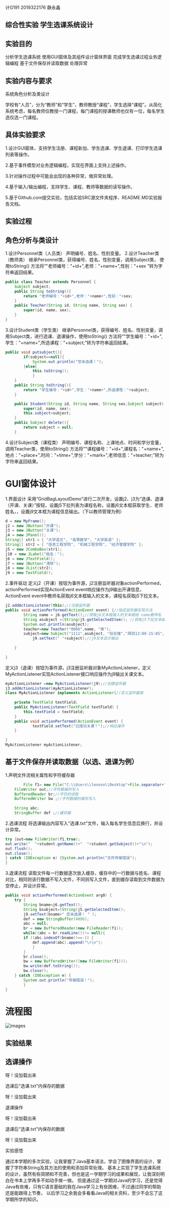  计G191 2019322176 静永鑫
## 综合性实验 学生选课系统设计

## 实验目的
分析学生选课系统
使用GUI窗体及其组件设计窗体界面
完成学生选课过程业务逻辑编程
基于文件保存并读取数据
处理异常

## 实验内容与要求

系统角色分析及类设计

学校有“人员”，分为“教师”和“学生”，教师教授“课程”，学生选择“课程”。从简化系统考虑，每名教师仅教授一门课程，每门课程的授课教师也仅有一位，每名学生选仅选一门课程。
## 具体实验要求

1.设计GUI窗体，支持学生注册、课程新加、学生选课、学生退课、打印学生选课列表等操作。 

2.基于事件模型对业务逻辑编程，实现在界面上支持上述操作。

3.针对操作过程中可能会出现的各种异常，做异常处理。

4.基于输入/输出编程，支持学生、课程、教师等数据的读写操作。

5.基于Github.com提交实验，包括实验SRC源文件夹程序、README.MD实验报告文档。
 ## 实验过程

## 角色分析与类设计

1.设计Personnel类（人员类）
声明编号、姓名、性别变量。
2.设计Teacher类（教师类）
继承Personnel类，获得编号、姓名、性别变量，调用Subject类， 使用toString() 方法将“"老师编号："+id+",老师："+name+",性别："+sex ”转为字符串返回结果。
```java
public class Teacher extends Personnel {
	Subject subject;
	public String toString(){
		return "老师编号："+id+",老师："+name+",性别："+sex;
	}
	public Teacher(String id, String name, String sex) {
		super(id, name, sex);
	}
}
```
3.设计Student类（学生类）
继承Personnel类，获得编号、姓名、性别变量，调用Subject类，进行选课、退课操作，使用toString() 方法将“"学生编号："+id+",学生："+name+",所选课程："+subject;”转为字符串返回结果。
```java
public void putsubject(){
		if(subject==null){
			System.out.println("您未选课！");
		}else{
			this.toString();
			}
	}
	public String toString(){
		return "学生编号："+id+",学生："+name+",所选课程："+subject;
	}

	public Student(String id, String name, String sex,Subject subject) {
		super(id, name, sex);
		this.subject=subject;
	}
	public Subject delete(){
		return subject = null;
	}
```
4.设计Subject类（课程类）
声明编号、课程名称、上课地点、时间和学分变量，调用Teacher类，使用toString() 方法将“"课程编号："+id+",课程名："+name+",地点："+place+",时间："+time+",学分："+mark+",老师信息："+teacher;”转为字符串返回结果。

# GUI窗体设计

1.界面设计
采用“GridBagLayoutDemo”进行二次开发，设置j2、j3为“选课、退课（开课、关课）”按钮，设置j5下拉列表为课程名称，设置j6文本框获取学生、老师姓名，，设置j9文本框为课程信息输出。（下以教师管理为例）

```java
d = new MyFrame();
j2 = new JButton("开课");
j3 = new JButton("关课");
j4 = new JPanel();
String[] str1 = { "大学语文", "高等数学", "大学英语" };
String[] str2 = { "信息工程学院", "机械工程学院", "经济管理学院" };
j5 = new JComboBox(str1);
j10 = new JLabel("姓名：");
j6 = new JTextField();
j7 = new JButton("清除");
j8 = new JList(str2);
j9 = new TextField();
```
	
2.事件驱动
定义j2（开课）按钮为事件源，j2注册监听器对象actionPerformed，actionPerformed实现ActionEvent event响应操作为j9输出开课信息， ActionEvent event中教师名获取j6文本框输入的文本，课程名获取j5下拉文本。
```java
j2.addActionListener(this);//注册监听器
public void actionPerformed(ActionEvent event) {//指定监听器实现方法
		String name = j6.getText();//获取j6文本框输入的文本赋给 name教师名
		String asubject =(String)j5.getSelectedItem(); //获取j5下拉文本赋给asubject课程名
		System.out.println(asubject);
		teacher=new Teacher("0066",name, "男");   
		subject=new Subject("1111",asubject, "综合楼","周四13:00-15:05",3,teacher);
      	    j9.setText(" "+subject);//j9文本显示输出	
		
	}
    
}
```

定义j3（退课）按钮为事件源，j3注册监听器对象MyActionListener，定义MyActionListener实现ActionListener接口响应操作为j9输出关课文本。
```java
myActionListener =new MyActionListener(j9);//创建监听器
j3.addActionListener(myActionListener);
class MyActionListener implements ActionListener{//定义监听器类
	
	private TextField textField;
	public MyActionListener(TextField textField) {
		this.textField = textField;
	}
	public void actionPerformed(ActionEvent event) {
			textField.setText("已成功关课！");//响应操作
	}
	
}
MyActionListener myActionListener;
```
## 基于文件保存并读取数据（以选、退课为例）

1.声明文件流相关属性和字符缓存器
```java
        File f1= new File("C:\\Users\\lenovo\\Desktop"+File.separator+"选课.txt"); //文件路径及名称
	FileWriter out;//字符数据的写入
	BufferedReader br;//字符的读取
	BufferedWriter bw ;//字符数据的缓存写入
	
	String abc;
	StringBuffer def ;//缓存器
```

2.选课流程
将选课输出内容写入“选课.txt”文件，输入每名学生信息后换行，并设计异常。

```java
try {out=new FileWriter(f1,true);
out.write("  "+student.getName()+"  "+student.getSubject()+"\n");
out.flush();
out.close();
} catch (IOException e) {System.out.println("文件传输错误");
}
```
3.退课流程
读取文件每一行数据逐次放入缓存，缓存中的一行数据与姓名、课程对比，相同则该行数据不写入文件，不同则写入文件，直到缓存读取到文件数据为空停止，并设计异常。
```java
public void actionPerformed(ActionEvent arg0) {
	try {
		String bname=j6.getText();
		String bsubject=(String)j5.getSelectedItem();
		j9.setText(bname+" 您未选课！ " );				
		def = new StringBuffer(4096);
		abc = null;
		br = new BufferedReader(new FileReader(f1)); 
		while((abc = br.readLine())!= null){ 
		if ((abc.indexOf(bname))==-1) {
			def.append(abc).append("\r\n");
			}       
		} 
		br.close(); 
		bw = new BufferedWriter((new FileWriter(f1))); 
		bw.write(def.toString()); 
		bw.close();
	} catch (IOException e) {
		System.out.println("传输错误！");
		}
}
```
# 流程图
![images](https://github.com/Jingyongxin/-/blob/master/流程图.png)

## 实验结果

## 选课操作

呀！没加载出来

选课后“选课.txt”内保存的数据

呀！没加载出来

退课操作

呀！没加载出来

退课后“选课.txt”内保存的数据

呀！没加载出来

实验感悟

通过本学期的多次实验，让我掌握了Java基本语法，学会了图像界面的设计，掌握了字符串String及其方法的使用和添加异常处理。
基本上实现了学生选课系统的设计，虽然有些简陋和不完善，但也是这一学期学习的成果和展现，让我深刻明白在书本上学再多不如动手做一做。
但是通过这一学期对Java的学习，还是觉得Java有些难，只有C语言基础的我在Java学习上有些困难，不过通过同学的帮助还是能跟得上节奏，
以后学习之余我会多看看Java的相关资料，至少不会忘了这学期所学的知识。
